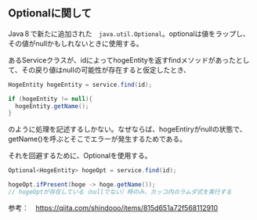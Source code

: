 ## Optionalに関して

Java８で新たに追加された　`java.util.Optional`。optionalは値をラップし、その値がnullかもしれないときに使用する。

あるServiceクラスが、idによってhogeEntityを返すfindメソッドがあったとして、その戻り値はnullの可能性が存在すると仮定したとき、

```Java
HogeEntity hogeEntity = service.find(id);

if (hogeEntity != null){
  hogeEntity.getName();
}
```

のように処理を記述するしかない。なぜならば、hogeEntiryがnullの状態で、getName()を呼ぶとそこでエラーが発生するためである。

それを回避するために、Optionalを使用する。

```Java
Optional<HogeEntity> hogeOpt = service.find(id);

hogeOpt.ifPresent(hoge -> hoge.getName()); 
// hogeOptが存在している（nullでない）時のみ、カッコ内のラムダ式を実行する
```

参考：　https://qiita.com/shindooo/items/815d651a72f568112910
